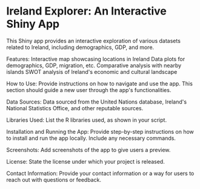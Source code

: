 # Ireland Explorer: An Interactive Shiny App

This Shiny app provides an interactive exploration of various datasets related to Ireland, including demographics, GDP, and more.

Features: 
Interactive map showcasing locations in Ireland
Data plots for demographics, GDP, migration, etc.
Comparative analysis with nearby islands
SWOT analysis of Ireland's economic and cultural landscape

How to Use: Provide instructions on how to navigate and use the app. This section should guide a new user through the app's functionalities.

Data Sources: Data sourced from the United Nations database, Ireland's National Statistics Office, and other reputable sources.

Libraries Used: List the R libraries used, as shown in your script.

Installation and Running the App: Provide step-by-step instructions on how to install and run the app locally. Include any necessary commands.

Screenshots: Add screenshots of the app to give users a preview.

License: State the license under which your project is released.

Contact Information: Provide your contact information or a way for users to reach out with questions or feedback.
